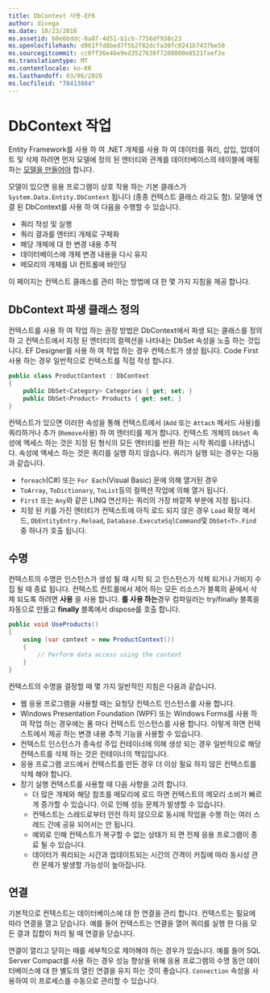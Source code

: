 ```yaml
---
title: DbContext 사용-EF6
author: divega
ms.date: 10/23/2016
ms.assetid: b0e6bddc-8a87-4d51-b1cb-7756df938c23
ms.openlocfilehash: d961ffd8bed7f5b2f82dcfa30fc0241b7437be50
ms.sourcegitcommit: cc0ff36e46e9ed3527638f7208000e8521faef2e
ms.translationtype: MT
ms.contentlocale: ko-KR
ms.lasthandoff: 03/06/2020
ms.locfileid: "78413884"
---
```

# <a name="working-with-dbcontext"></a>DbContext 작업

Entity Framework를 사용 하 여 .NET 개체를 사용 하 여 데이터를 쿼리, 삽입, 업데이트 및 삭제 하려면 먼저 모델에 정의 된 엔터티와 관계를 데이터베이스의 테이블에 매핑하는 [모델을 만들어야](~/ef6/modeling/index.md) 합니다.

모델이 있으면 응용 프로그램이 상호 작용 하는 기본 클래스가 `System.Data.Entity.DbContext` 됩니다 (종종 컨텍스트 클래스 라고도 함). 모델에 연결 된 DbContext를 사용 하 여 다음을 수행할 수 있습니다.
- 쿼리 작성 및 실행   
- 쿼리 결과를 엔터티 개체로 구체화
- 해당 개체에 대 한 변경 내용 추적
- 데이터베이스에 개체 변경 내용을 다시 유지
- 메모리의 개체를 UI 컨트롤에 바인딩

이 페이지는 컨텍스트 클래스를 관리 하는 방법에 대 한 몇 가지 지침을 제공 합니다.  

## <a name="defining-a-dbcontext-derived-class"></a>DbContext 파생 클래스 정의  

컨텍스트를 사용 하 여 작업 하는 권장 방법은 DbContext에서 파생 되는 클래스를 정의 하 고 컨텍스트에서 지정 된 엔터티의 컬렉션을 나타내는 DbSet 속성을 노출 하는 것입니다. EF Designer를 사용 하 여 작업 하는 경우 컨텍스트가 생성 됩니다. Code First 사용 하는 경우 일반적으로 컨텍스트를 직접 작성 합니다.  

``` csharp
public class ProductContext : DbContext
{
    public DbSet<Category> Categories { get; set; }
    public DbSet<Product> Products { get; set; }
}
```  

컨텍스트가 있으면 이러한 속성을 통해 컨텍스트에서 (`Add` 또는 `Attach` 메서드 사용)를 쿼리하거나 추가 (`Remove`사용) 하 여 엔터티를 제거 합니다. 컨텍스트 개체의 `DbSet` 속성에 액세스 하는 것은 지정 된 형식의 모든 엔터티를 반환 하는 시작 쿼리를 나타냅니다. 속성에 액세스 하는 것은 쿼리를 실행 하지 않습니다. 쿼리가 실행 되는 경우는 다음과 같습니다.  

- `foreach`(C#) 또는 `For Each`(Visual Basic) 문에 의해 열거된 경우  
- `ToArray`, `ToDictionary`, `ToList`등의 컬렉션 작업에 의해 열거 됩니다.  
- `First` 또는 `Any`와 같은 LINQ 연산자는 쿼리의 가장 바깥쪽 부분에 지정 됩니다.  
- 지정 된 키를 가진 엔터티가 컨텍스트에 아직 로드 되지 않은 경우 `Load` 확장 메서드, `DbEntityEntry.Reload`, `Database.ExecuteSqlCommand`및 `DbSet<T>.Find`중 하나가 호출 됩니다.  

## <a name="lifetime"></a>수명  

컨텍스트의 수명은 인스턴스가 생성 될 때 시작 되 고 인스턴스가 삭제 되거나 가비지 수집 될 때 종료 됩니다. 컨텍스트 컨트롤에서 제어 하는 모든 리소스가 블록의 끝에서 삭제 되도록 하려면 **사용** 을 사용 합니다. **를 사용 하는**경우 컴파일러는 try/finally 블록을 자동으로 만들고 **finally** 블록에서 dispose를 호출 합니다.  

``` csharp
public void UseProducts()
{
    using (var context = new ProductContext())
    {     
        // Perform data access using the context
    }
}
```  

컨텍스트의 수명을 결정할 때 몇 가지 일반적인 지침은 다음과 같습니다.  

- 웹 응용 프로그램을 사용할 때는 요청당 컨텍스트 인스턴스를 사용 합니다.  
- Windows Presentation Foundation (WPF) 또는 Windows Forms를 사용 하 여 작업 하는 경우에는 폼 마다 컨텍스트 인스턴스를 사용 합니다. 이렇게 하면 컨텍스트에서 제공 하는 변경 내용 추적 기능을 사용할 수 있습니다.  
- 컨텍스트 인스턴스가 종속성 주입 컨테이너에 의해 생성 되는 경우 일반적으로 해당 컨텍스트를 삭제 하는 것은 컨테이너의 책임입니다.
- 응용 프로그램 코드에서 컨텍스트를 만든 경우 더 이상 필요 하지 않은 컨텍스트를 삭제 해야 합니다.  
- 장기 실행 컨텍스트를 사용할 때 다음 사항을 고려 합니다.  
    - 더 많은 개체와 해당 참조를 메모리에 로드 하면 컨텍스트의 메모리 소비가 빠르게 증가할 수 있습니다. 이로 인해 성능 문제가 발생할 수 있습니다.  
    - 컨텍스트는 스레드로부터 안전 하지 않으므로 동시에 작업을 수행 하는 여러 스레드 간에 공유 되어서는 안 됩니다.
    - 예외로 인해 컨텍스트가 복구할 수 없는 상태가 되 면 전체 응용 프로그램이 종료 될 수 있습니다.  
    - 데이터가 쿼리되는 시간과 업데이트되는 시간의 간격이 커짐에 따라 동시성 관련 문제가 발생할 가능성이 높아집니다.  

## <a name="connections"></a>연결  

기본적으로 컨텍스트는 데이터베이스에 대 한 연결을 관리 합니다. 컨텍스트는 필요에 따라 연결을 열고 닫습니다. 예를 들어 컨텍스트는 연결을 열어 쿼리를 실행 한 다음 모든 결과 집합이 처리 될 때 연결을 닫습니다.  

연결이 열리고 닫히는 때를 세부적으로 제어해야 하는 경우가 있습니다. 예를 들어 SQL Server Compact를 사용 하는 경우 성능 향상을 위해 응용 프로그램의 수명 동안 데이터베이스에 대 한 별도의 열린 연결을 유지 하는 것이 좋습니다. `Connection` 속성을 사용하여 이 프로세스를 수동으로 관리할 수 있습니다.  
